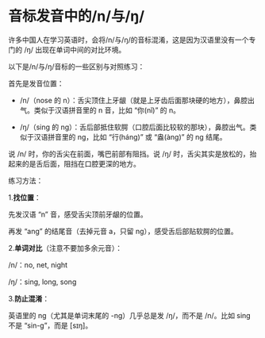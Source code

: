 # 音标发音中的/n/与/ŋ/

许多中国人在学习英语时，会将/n/与/ŋ/的音标混淆，这是因为汉语里没有一个专门的 /ŋ/ 出现在单词中间的对比环境。  

以下是/n/与/ŋ/音标的一些区别与对照练习：  

首先是发音位置：  

- /n/（nose 的 n）：舌尖顶住上牙龈（就是上牙齿后面那块硬的地方），鼻腔出气。类似于汉语拼音里的 n 音，比如 “你(nǐ)” 的 n。  

- /ŋ/（sing 的 ng）：舌后部抵住软腭（口腔后面比较软的那块），鼻腔出气。类似于汉语拼音里的 ng，比如 “行(háng)” 或 “盎(àng)” 的 ng 结尾。  

说 /n/ 时，你的舌尖在前面，嘴巴前部有阻挡。说 /ŋ/ 时，舌尖其实是放松的，抬起来的是舌后面，阻挡在口腔更深的地方。  

练习方法：  

1.**找位置**：  

先发汉语 “n” 音，感受舌尖顶前牙龈的位置。  

再发 “ang” 的结尾音（去掉元音 a，只留 ng），感受舌后部贴软腭的位置。  

2.**单词对比**（注意不要加多余元音）：  

/n/：no, net, night  

/ŋ/：sing, long, song  

3.**防止混淆**：  

英语里的 ng（尤其是单词末尾的 -ng）几乎总是发 /ŋ/，而不是 /n/。比如 sing 不是 “sin-g”，而是 [sɪŋ]。  
